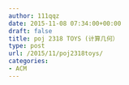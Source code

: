 ```yaml
---
author: 111qqz
date: 2015-11-08 07:34:00+00:00
draft: false
title: poj 2318 TOYS (计算几何）
type: post
url: /2015/11/poj2318toys/
categories:
- ACM
---
```


